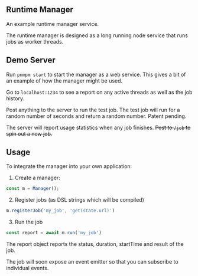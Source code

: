 ## Runtime Manager

An example runtime manager service.

The runtime manager is designed as a long running node service that runs jobs as worker threads.

## Demo Server

Run `pnmpm start` to start the manager as a web service. This gives a bit of an example of how the manager might be used.

Go to `localhost:1234` to see a report on any active threads as well as the job history.

Post anything to the server to run the test job. The test job will run for a random number of seconds and return a random number. Patent pending.

The server will report usage statistics when any job finishes.
~~Post to `/job` to spin out a new job.~~

## Usage

To integrate the manager into your own application:

1. Create a manager:

```js
const m = Manager();
```

2. Register jobs (as DSL strings which will be compiled)

```js
m.registerJob('my_job', 'get(state.url)')
```

3. Run the job

```js
const report = await m.run('my_job')
```
The report object reports the status, duration, startTime and result of the job.

The job will soon expose an event emitter so that you can subscribe to individual events.
